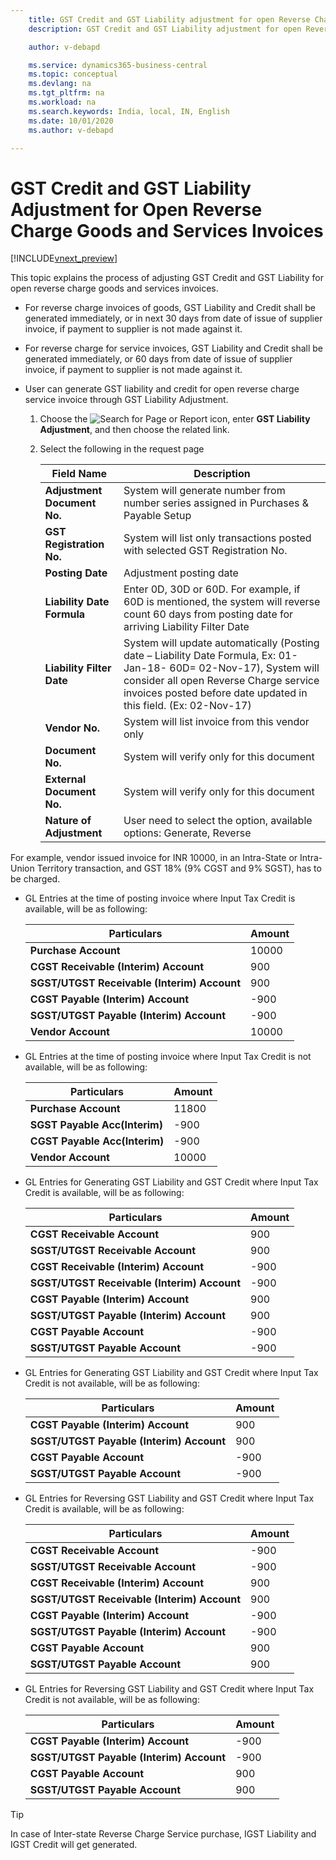 ```yaml
---
    title: GST Credit and GST Liability adjustment for open Reverse Charge Goods and Services Invoices
    description: GST Credit and GST Liability adjustment for open Reverse Charge Services Invoices

    author: v-debapd

    ms.service: dynamics365-business-central
    ms.topic: conceptual
    ms.devlang: na
    ms.tgt_pltfrm: na
    ms.workload: na
    ms.search.keywords: India, local, IN, English
    ms.date: 10/01/2020
    ms.author: v-debapd

---
```

# GST Credit and GST Liability Adjustment for Open Reverse Charge Goods and Services Invoices

[!INCLUDE[vnext_preview](../../includes/vnext_preview.md)]

This topic explains the process of adjusting GST Credit and GST Liability for open reverse charge goods and services invoices.

- For reverse charge invoices of goods, GST Liability and Credit shall be generated immediately, or in next 30 days from date of issue of supplier invoice, if payment to supplier is not made against it.

- For reverse charge for service invoices, GST Liability and Credit shall be generated immediately, or 60 days from date of issue of supplier invoice, if payment to supplier is not made against it.

- User can generate GST liability and credit for open reverse charge service invoice through GST Liability Adjustment.

  1. Choose the ![Search for Page or Report](image/search_small.png "Search for Page or Report icon") icon, enter **GST Liability Adjustment**, and then choose the related link.
  2. Select the following in the request page

      |Field Name|Description|
      |----------------------------------|---------------------------------------|  
      |**Adjustment Document No.**|System will generate number from number series assigned in Purchases & Payable Setup|
      |**GST Registration No.**|System will list only transactions posted with selected GST Registration No.|  
      |**Posting Date**|Adjustment posting date|  
      |**Liability Date Formula**|Enter 0D, 30D or 60D. For example, if 60D is mentioned, the system will reverse count 60 days from posting date for arriving Liability Filter Date|
      |**Liability Filter Date**|System will update automatically (Posting date – Liability Date Formula, Ex: 01-Jan-18- 60D= 02-Nov-17), System will consider all open Reverse Charge service invoices posted before date updated in this field. (Ex: 02-Nov-17)|
      |**Vendor No.**|System will list invoice from this vendor only|
     **Document No.**|System will verify only for this document|
      |**External Document No.**|System will verify only for this document|
      |**Nature of Adjustment**|User need to select the option, available options: Generate, Reverse|
    
For example, vendor issued invoice for INR 10000, in an Intra-State or Intra-Union Territory transaction, and GST 18% (9% CGST and 9% SGST), has to be charged.

- GL Entries at the time of posting invoice where Input Tax Credit is available, will be as following:

    |Particulars|Amount|
    |----------------------------------|---------------------------------------|  
    |**Purchase Account**|10000|
    |**CGST Receivable (Interim) Account**|900|
    |**SGST/UTGST Receivable (Interim) Account**|900|
    |**CGST Payable (Interim) Account**|-900|
    |**SGST/UTGST Payable (Interim) Account**|-900|
    |**Vendor Account**|10000|

- GL Entries at the time of posting invoice where Input Tax Credit is not available, will be as following:

    |Particulars|Amount|
    |----------------------------------|---------------------------------------|  
    |**Purchase Account**|11800|
    |**SGST Payable Acc(Interim)**|-900|
    |**CGST Payable Acc(Interim)**|-900|
    |**Vendor Account**|10000|


- GL Entries for Generating GST Liability and GST Credit where Input Tax Credit is available, will be as following:
    
    |Particulars|Amount|
    |----------------------------------|---------------------------------------|  
    |**CGST Receivable Account**|900|
    |**SGST/UTGST Receivable Account**|900|
    |**CGST Receivable (Interim) Account**|-900|
    |**SGST/UTGST Receivable (Interim) Account**|-900|
    |**CGST Payable (Interim) Account**|900|
    |**SGST/UTGST Payable (Interim) Account**|900|
    |**CGST Payable Account**|-900|
    |**SGST/UTGST Payable Account**|-900|

- GL Entries for Generating GST Liability and GST Credit where Input Tax Credit is not available, will be as following:
    
    |Particulars|Amount|
    |----------------------------------|---------------------------------------|  
    |**CGST Payable (Interim) Account**|900|
    |**SGST/UTGST Payable (Interim) Account**|900|
    |**CGST Payable Account**|-900|
    |**SGST/UTGST Payable Account**|-900|

- GL Entries for Reversing GST Liability and GST Credit where Input Tax Credit is available, will be as following:
    
    |Particulars|Amount|
    |----------------------------------|---------------------------------------|  
    |**CGST Receivable Account**|-900|
    |**SGST/UTGST Receivable Account**|-900|
    |**CGST Receivable (Interim) Account**|900|
    |**SGST/UTGST Receivable (Interim) Account**|900|
    |**CGST Payable (Interim) Account**|-900|
    |**SGST/UTGST Payable (Interim) Account**|-900|
    |**CGST Payable Account**|900|
    |**SGST/UTGST Payable Account**|900|

- GL Entries for Reversing GST Liability and GST Credit where Input Tax Credit is not available, will be as following:
    
    |Particulars|Amount|
    |----------------------------------|---------------------------------------|  
    |**CGST Payable (Interim) Account**|-900|
    |**SGST/UTGST Payable (Interim) Account**|-900|
    |**CGST Payable Account**|900|
    |**SGST/UTGST Payable Account**|900|

> [!TIP]
> In case of Inter-state Reverse Charge Service purchase, IGST Liability and IGST Credit will get generated.





































